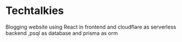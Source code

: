 # Techtalkies
Blogging website using React in frontend and cloudflare as serverless backend ,psql as database and prisma as orm
